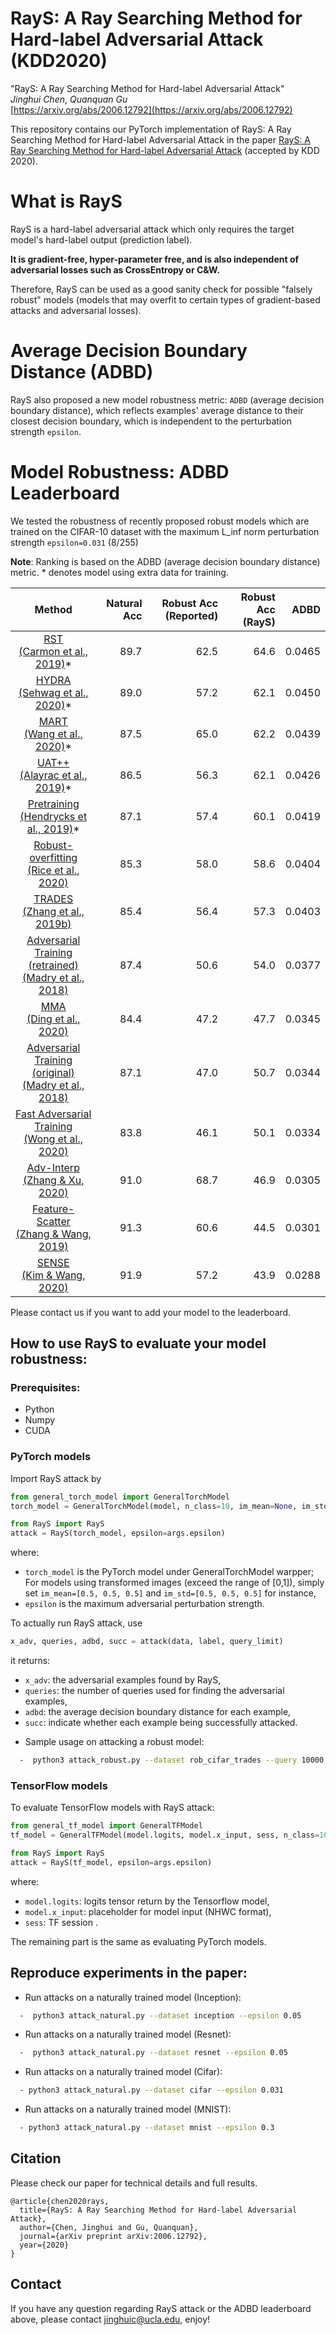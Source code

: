 # RayS: A Ray Searching Method for Hard-label Adversarial Attack (KDD2020)
"RayS: A Ray Searching Method for Hard-label Adversarial Attack"\
*Jinghui Chen*, *Quanquan Gu*\
[https://arxiv.org/abs/2006.12792](https://arxiv.org/abs/2006.12792)

This repository contains our PyTorch implementation of RayS: A Ray Searching Method for Hard-label Adversarial Attack in the paper [RayS: A Ray Searching Method for Hard-label Adversarial Attack](https://arxiv.org/abs/2006.12792) (accepted by KDD 2020). 

# What is RayS
RayS is a hard-label adversarial attack which only requires the target model's hard-label output (prediction label). 

**It is gradient-free, hyper-parameter free, and is also independent of adversarial losses such as CrossEntropy or C&W.**

Therefore, RayS can be used as a good sanity check for possible "falsely robust" models (models that may overfit to certain types of gradient-based attacks and adversarial losses).

# Average Decision Boundary Distance (ADBD)
RayS also proposed a new model robustness metric: `ADBD` (average decision boundary distance), which reflects examples' average distance to their closest decision boundary, which is independent to the perturbation strength `epsilon`.

# Model Robustness: ADBD Leaderboard

We tested the robustness of recently proposed robust models which are trained on the CIFAR-10 dataset with the maximum L_inf norm perturbation strength  `epsilon=0.031` (8/255)

**Note**: Ranking is based on the ADBD (average decision boundary distance) metric. * denotes model using extra data for training. 

|Method |Natural Acc |Robust Acc (Reported) |Robust Acc (RayS) | ADBD|
|:---:|---:|---:|---:|---:|
| [RST <br>(Carmon et al., 2019)](https://arxiv.org/abs/1905.13736)*|  89.7| 62.5| 64.6| 0.0465|
| [HYDRA <br>(Sehwag et al., 2020)](https://arxiv.org/abs/2002.10509)*| 89.0| 57.2| 62.1| 0.0450|
| [MART <br>(Wang et al., 2020)](https://openreview.net/forum?id=rklOg6EFwS)*| 87.5| 65.0| 62.2| 0.0439|
| [UAT++ <br>(Alayrac et al., 2019)](https://arxiv.org/abs/1905.13725)*| 86.5| 56.3| 62.1| 0.0426|
| [Pretraining <br>(Hendrycks et al., 2019)](https://arxiv.org/abs/1901.09960)*| 87.1| 57.4| 60.1| 0.0419|
| [Robust-overfitting <br>(Rice et al., 2020)](https://arxiv.org/abs/2002.11569)| 85.3 | 58.0 | 58.6 | 0.0404|
| [TRADES <br>(Zhang et al., 2019b)](https://arxiv.org/abs/1901.08573)| 85.4| 56.4| 57.3| 0.0403| 
| [Adversarial Training (retrained) <br>(Madry et al., 2018)](https://arxiv.org/abs/1706.06083)| 87.4| 50.6| 54.0| 0.0377| 
| [MMA <br>(Ding et al., 2020)](https://openreview.net/forum?id=HkeryxBtPB)| 84.4| 47.2| 47.7| 0.0345|
| [Adversarial Training (original) <br>(Madry et al., 2018)](https://arxiv.org/abs/1706.06083)| 87.1| 47.0| 50.7| 0.0344| 
| [Fast Adversarial Training <br>(Wong et al., 2020)](https://arxiv.org/abs/2001.03994)| 83.8| 46.1| 50.1 | 0.0334|
| [Adv-Interp <br> (Zhang & Xu, 2020)](https://openreview.net/forum?id=Syejj0NYvr&noteId=Syejj0NYvr) | 91.0| 68.7| 46.9| 0.0305|
| [Feature-Scatter <br> (Zhang & Wang, 2019)](http://papers.nips.cc/paper/8459-defense-against-adversarial-attacks-using-feature-scattering-based-adversarial-training)|  91.3| 60.6| 44.5| 0.0301|
| [SENSE <br>(Kim & Wang, 2020)](https://openreview.net/forum?id=rJlf_RVKwr)| 91.9| 57.2| 43.9| 0.0288| 
 
Please contact us if you want to add your model to the leaderboard.

## How to use RayS to evaluate your model robustness:

### Prerequisites: 
* Python
* Numpy
* CUDA

### PyTorch models
Import RayS attack by 

```python
from general_torch_model import GeneralTorchModel
torch_model = GeneralTorchModel(model, n_class=10, im_mean=None, im_std=None)

from RayS import RayS
attack = RayS(torch_model, epsilon=args.epsilon)
```

where:
+ `torch_model` is the PyTorch model under GeneralTorchModel warpper; For models using transformed images (exceed the range of [0,1]), simply set `im_mean=[0.5, 0.5, 0.5]` and `im_std=[0.5, 0.5, 0.5]` for instance,
+ `epsilon` is the maximum adversarial perturbation strength.

To actually run RayS attack, use

```python
x_adv, queries, adbd, succ = attack(data, label, query_limit)
```

it returns:
+ `x_adv`: the adversarial examples found by RayS,
+ `queries`: the number of queries used for finding the adversarial examples,
+ `adbd`: the average decision boundary distance for each example,
+ `succ`: indicate whether each example being successfully attacked.


* Sample usage on attacking a robust model:
```bash
  -  python3 attack_robust.py --dataset rob_cifar_trades --query 10000 --batch 1000  --epsilon 0.031
```

### TensorFlow models
To evaluate TensorFlow models with RayS attack:

```python
from general_tf_model import GeneralTFModel 
tf_model = GeneralTFModel(model.logits, model.x_input, sess, n_class=10, im_mean=None, im_std=None)

from RayS import RayS
attack = RayS(tf_model, epsilon=args.epsilon)
```

where:
+ `model.logits`: logits tensor return by the Tensorflow model,
+ `model.x_input`: placeholder for model input (NHWC format),
+ `sess`: TF session .

The remaining part is the same as evaluating PyTorch models.

## Reproduce experiments in the paper:
* Run attacks on a naturally trained model (Inception):
```bash
  -  python3 attack_natural.py --dataset inception --epsilon 0.05
```
* Run attacks on a naturally trained model (Resnet):
```bash
  -  python3 attack_natural.py --dataset resnet --epsilon 0.05
```
* Run attacks on a naturally trained model (Cifar):
```bash
  - python3 attack_natural.py --dataset cifar --epsilon 0.031
```
* Run attacks on a naturally trained model (MNIST):
```bash
  - python3 attack_natural.py --dataset mnist --epsilon 0.3
```


## Citation
Please check our paper for technical details and full results. 

```
@article{chen2020rays,
  title={RayS: A Ray Searching Method for Hard-label Adversarial Attack},
  author={Chen, Jinghui and Gu, Quanquan},
  journal={arXiv preprint arXiv:2006.12792},
  year={2020}
}
```

## Contact
If you have any question regarding RayS attack or the ADBD leaderboard above, please contact jinghuic@ucla.edu, enjoy!